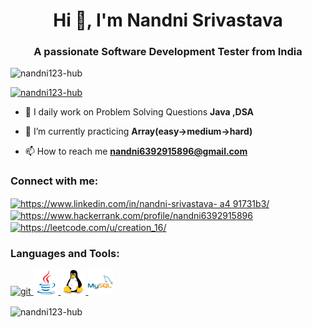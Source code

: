 <h1 align="center">Hi 👋, I'm Nandni Srivastava</h1>
<h3 align="center">A passionate Software Development Tester from India</h3>

<p align="left"> <img src="https://komarev.com/ghpvc/?username=nandni123-hub&label=Profile%20views&color=0e75b6&style=flat" alt="nandni123-hub" /> </p>

<p align="left"> <a href="https://github.com/ryo-ma/github-profile-trophy"><img src="https://github-profile-trophy.vercel.app/?username=nandni123-hub" alt="nandni123-hub" /></a> </p>

- 🔭 I daily work on Problem Solving Questions **Java ,DSA**

- 🌱 I’m currently practicing **Array(easy->medium->hard)**

- 📫 How to reach me **nandni6392915896@gmail.com**

<h3 align="left">Connect with me:</h3>
<p align="left">
<a href="https://linkedin.com/in/https://www.linkedin.com/in/nandni-srivastava- a4 91731b3/" target="blank"><img align="center" src="https://raw.githubusercontent.com/rahuldkjain/github-profile-readme-generator/master/src/images/icons/Social/linked-in-alt.svg" alt="https://www.linkedin.com/in/nandni-srivastava- a4 91731b3/" height="30" width="40" /></a>
<a href="https://www.hackerrank.com/https://www.hackerrank.com/profile/nandni6392915896" target="blank"><img align="center" src="https://raw.githubusercontent.com/rahuldkjain/github-profile-readme-generator/master/src/images/icons/Social/hackerrank.svg" alt="https://www.hackerrank.com/profile/nandni6392915896" height="30" width="40" /></a>
<a href="https://www.leetcode.com/https://leetcode.com/u/creation_16/" target="blank"><img align="center" src="https://raw.githubusercontent.com/rahuldkjain/github-profile-readme-generator/master/src/images/icons/Social/leet-code.svg" alt="https://leetcode.com/u/creation_16/" height="30" width="40" /></a>
</p>

<h3 align="left">Languages and Tools:</h3>
<p align="left"> <a href="https://git-scm.com/" target="_blank" rel="noreferrer"> <img src="https://www.vectorlogo.zone/logos/git-scm/git-scm-icon.svg" alt="git" width="40" height="40"/> </a> <a href="https://www.java.com" target="_blank" rel="noreferrer"> <img src="https://raw.githubusercontent.com/devicons/devicon/master/icons/java/java-original.svg" alt="java" width="40" height="40"/> </a> <a href="https://www.linux.org/" target="_blank" rel="noreferrer"> <img src="https://raw.githubusercontent.com/devicons/devicon/master/icons/linux/linux-original.svg" alt="linux" width="40" height="40"/> </a> <a href="https://www.mysql.com/" target="_blank" rel="noreferrer"> <img src="https://raw.githubusercontent.com/devicons/devicon/master/icons/mysql/mysql-original-wordmark.svg" alt="mysql" width="40" height="40"/> </a> </p>

<p><img align="center" src="https://github-readme-streak-stats.herokuapp.com/?user=nandni123-hub&" alt="nandni123-hub" /></p>


